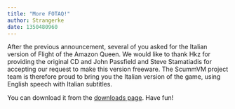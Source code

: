 ```yaml
---
title: "More FOTAQ!"
author: Strangerke
date: 1350480960
---
```


After the previous announcement, several of you asked for the Italian version of Flight of the Amazon Queen. We would like to thank Hkz for providing the original CD and John Passfield and Steve Stamatiadis for accepting our request to make this version freeware. The ScummVM project team is therefore proud to bring you the Italian version of the game, using English speech with Italian subtitles.

You can download it from the [downloads page](/downloads/#extras). Have fun!
